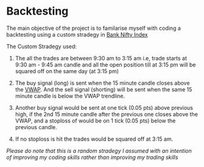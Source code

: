 # Backtesting

The main objective of the project is to familarise myself with coding a backtesting using a custom stradegy in [Bank Nifty Index](https://www.niftyindices.com/indices/equity/sectoral-indices/nifty-bank) 


The Custom Stradegy used:

1) The all the trades are between 9:30 am to 3:15 am i.e, trade starts at 9:30 am - 9:45 am candle and all the open position till at 3:15 pm will be squared off on the same day (at 3:15 pm)

2) The buy signal (long) is sent when the 15 minute candle closes above the [VWAP](https://www.investopedia.com/terms/v/vwap.asp). And the sell signal (shorting) will be sent when the same 15 minute candle is below the VWAP trendline.  

3) Another buy signal would be sent at one tick (0.05 pts) above previous high, if the 2nd 15 minute candle after the previous one closes above the VWAP, and a stoploss of would be on 1 tick (0.05 pts) below the previous candle. 

4) If no stoploss is hit the trades would be squared off at 3:15 am. 


*Please do note that this is a random stradegy I assumed with an intention of improving my coding skills rather than improving my trading skills*



